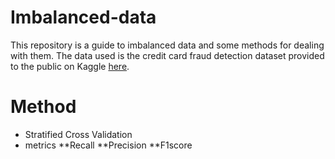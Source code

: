 # Imbalanced-data
This repository is a guide to imbalanced data and some methods for dealing with them.
The data used is the credit card fraud detection dataset provided to the public on Kaggle [here](https://www.kaggle.com/datasets/mlg-ulb/creditcardfraud).

# Method
* Stratified Cross Validation
* metrics
**Recall
**Precision
**F1score


